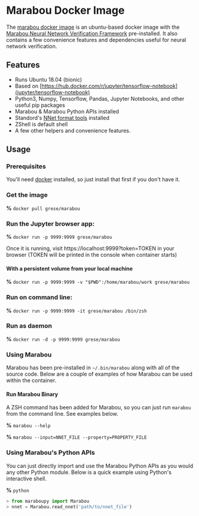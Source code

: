 # Marabou Docker Image

The [marabou docker image](https://hub.docker.com/r/grese/marabou) is an ubuntu-based docker image with the [Marabou Neural Network Verification Framework](https://github.com/NeuralNetworkVerification/Marabou.git) pre-installed. It also contains a few convenience features and dependencies useful for neural network verification.

## Features

* Runs Ubuntu 18.04 (bionic)
* Based on [https://hub.docker.com/r/jupyter/tensorflow-notebook](jupyter/tensorflow-notebook)
* Python3, Numpy, Tensorflow, Pandas, Jupyter Notebooks, and other useful pip packages
* Marabou & Marabou Python APIs installed
* Standord's [NNet format tools](https://github.com/sisl/NNet) installed
* ZShell is default shell
* A few other helpers and convenience features.

## Usage

### Prerequisites

You'll need [docker](https://www.docker.com/products/docker-desktop) installed, so just install that first if you don't have it.


### Get the image

**%** `docker pull grese/marabou`

### Run the Jupyter browser app:

**%** `docker run -p 9999:9999 grese/marabou`

Once it is running, visit https://localhost:9999?token=TOKEN in your browser (TOKEN will be printed in the console when container starts)

#### With a persistent volume from your local machine

**%** `docker run -p 9999:9999 -v "$PWD":/home/marabou/work grese/marabou`

### Run on command line:

**%** `docker run -p 9999:9999 -it grese/marabou /bin/zsh`

### Run as daemon

**%** `docker run -d -p 9999:9999 grese/marabou`

### Using Marabou

Marabou has been pre-installed in `~/.bin/marabou` along with all of the source code. Below are a couple of examples of how Marabou can be used within the container.

#### Run Marabou Binary

A ZSH command has been added for Marabou, so you can just run `marabou` from the command line. See examples below.

**%** `marabou --help`

**%** `marabou --input=NNET_FILE --property=PROPERTY_FILE`

### Using Marabou's Python APIs

You can just directly import and use the Marabou Python APIs as you would any other Python module. Below is a quick example using Python's interactive shell.

**%** `python`

```python
> from maraboupy import Marabou
> nnet = Marabou.read_nnet('path/to/nnet_file')
```
